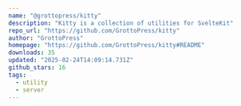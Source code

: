 ```yaml
---
name: "@grottopress/kitty"
description: "Kitty is a collection of utilities for SvelteKit"
repo_url: "https://github.com/GrottoPress/kitty"
author: "GrottoPress"
homepage: "https://github.com/GrottoPress/kitty#README"
downloads: 35
updated: "2025-02-24T14:09:14.731Z"
github_stars: 16
tags: 
  - utility
  - server
---
```

